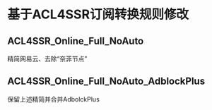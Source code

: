 # 基于ACL4SSR订阅转换规则修改
## ACL4SSR_Online_Full_NoAuto
精简网易云、去除“奈菲节点”
## ACL4SSR_Online_Full_NoAuto_AdblockPlus
保留上述精简并合并AdbolckPlus
